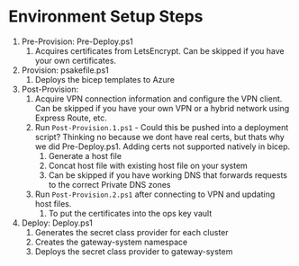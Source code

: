 # Environment Setup Steps

1. Pre-Provision: Pre-Deploy.ps1
   1. Acquires certificates from LetsEncrypt.  Can be skipped if you have your own certificates.
2. Provision: psakefile.ps1
   1. Deploys the bicep templates to Azure
3. Post-Provision:
   1. Acquire VPN connection information and configure the VPN client.  Can be skipped if you have your own VPN or a hybrid network using Express Route, etc.
   2. Run `Post-Provision.1.ps1` - Could this be pushed into a deployment script?  Thinking no because we dont have real certs, but thats why we did Pre-Deploy.ps1.  Adding certs not supported natively in bicep.
      1. Generate a host file
      2. Concat host file with existing host file on your system
      3. Can be skipped if you have working DNS that forwards requests to the correct Private DNS zones
   3. Run `Post-Provision.2.ps1` after connecting to VPN and updating host files.
      1. To put the certificates into the ops key vault
4. Deploy: Deploy.ps1
   1. Generates the secret class provider for each cluster
   2. Creates the gateway-system namespace
   3. Deploys the secret class provider to gateway-system